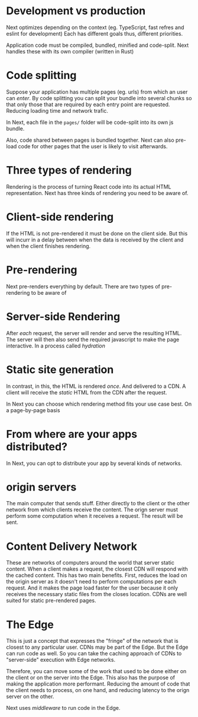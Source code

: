 # Development vs production

Next optimizes depending on the context (eg. TypeScript, fast refres and eslint for development) Each has different goals thus, different priorities.

Application code must be compiled, bundled, minified and code-split. Next handles these with its own compiler (written in Rust)

# Code splitting

Suppose your application has multiple pages (eg. urls) from which an user can _enter_. By code splitting you can split your bundle into several chunks so that only those that are required by each entry point are requested. Reducing loading time and network trafic.

In Next, each file in the `pages/` folder will be code-split into its own js bundle.

Also, code shared between pages is bundled together. Next can also pre-load code for other pages that the user is likely to visit afterwards.

# Three types of rendering

Rendering is the process of turning React code into its actual HTML representation. Next has three kinds of rendering you need to be aware of.

# Client-side rendering

If the HTML is not pre-rendered it must be done on the client side. But this will incurr in a delay between when the data is received by the client and when the client finishes rendering.

# Pre-rendering

Next pre-renders everything by default. There are two types of pre-rendering to be aware of

# Server-side Rendering

After _each_ request, the server will render and serve the resulting HTML. The server will then also send the required javascript to make the page interactive. In a process called _hydration_

# Static site generation

In contrast, in this, the HTML is rendered _once_. And delivered to a CDN. A client will receive the _static_ HTML from the CDN after the request.

In Next you can choose which rendering method fits your use case best. On a page-by-page basis

# From where are your apps distributed?

In Next, you can opt to distribute your app by several kinds of networks.

# origin servers

The main computer that sends stuff. Either directly to the client or the other network from which clients receive the content. The orign server must perform some computation when it receives a request. The result will be sent.

# Content Delivery Network

These are networks of computers around the world that server static content. When a client makes a request, the closest CDN will respond with the cached content. This has two main benefits. First, reduces the load on the origin server as it doesn't need to perform computations per each request. And it makes the page load faster for the user because it only receives the necessary static files from the closes location. CDNs are well suited for static pre-rendered pages.

# The Edge

This is just a concept that expresses the "fringe" of the network that is closest to any particular user. CDNs may be part of the Edge. But the Edge can run code as well. So you can take the caching approach of CDNs to "server-side" execution with Edge networks.

Therefore, you can move some of the work that used to be done either on the client or on the server into the Edge. This also has the purpose of making the application more performant. Reducing the amount of code that the client needs to process, on one hand, and reducing latency to the orign server on the other.

Next uses _middleware_ to run code in the Edge.

